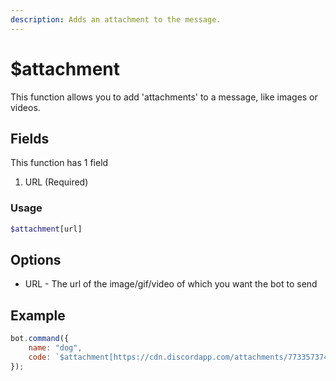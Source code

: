 ```yaml
---
description: Adds an attachment to the message.
---
```


# $attachment

This function allows you to add 'attachments' to a message, like images or videos.

## Fields

This function has 1 field

1. URL \(Required\)

### Usage 
```php
$attachment[url]
```

## Options

* URL - The url of the image/gif/video of which you want the bot to send

## Example

```javascript
bot.command({
    name: "dog",
    code: `$attachment[https://cdn.discordapp.com/attachments/773357374328012840/780585674541105152/20201116_133035.jpg] Take a pic of Kuba's dog!`
});
```

